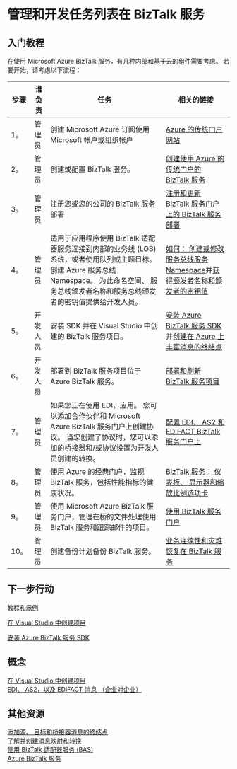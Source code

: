 <properties
    pageTitle="管理和开发任务在 BizTalk 服务列表 |Microsoft Azure"
    description="规划和作业帮助部署 Azure BizTalk 服务。"
    services="biztalk-services"
    documentationCenter=""
    authors="msftman"
    manager="erikre"
    editor=""/>

<tags
    ms.service="biztalk-services"
    ms.workload="integration"
    ms.tgt_pltfrm="na"
    ms.devlang="na"
    ms.topic="article"
    ms.date="08/15/2016"
    ms.author="deonhe"/>

# <a name="administration-and-development-task-list-in-biztalk-services"></a>管理和开发任务列表在 BizTalk 服务  

## <a name="getting-started"></a>入门教程
在使用 Microsoft Azure BizTalk 服务，有几种内部和基于云的组件需要考虑。 若要开始，请考虑以下流程︰  

|步骤|谁负责|任务|相关的链接|
|----|----|----|----|
|1。|管理员|创建 Microsoft Azure 订阅使用 Microsoft 帐户或组织帐户|[Azure 的传统门户网站](http://go.microsoft.com/fwlink/p/?LinkID=213885)|
|2。|管理员|创建或配置 BizTalk 服务。|[创建使用 Azure 的传统门户的 BizTalk 服务](http://go.microsoft.com/fwlink/p/?LinkID=302280)|
|3。|管理员|注册您或您的公司的 BizTalk 服务部署|[注册和更新 BizTalk 服务门户上的 BizTalk 服务部署](https://msdn.microsoft.com/library/azure/hh689837.aspx)|
|4。|管理员|适用于应用程序使用 BizTalk 适配器服务连接到内部的业务线 (LOB) 系统，或者使用队列或主题目标。  创建 Azure 服务总线 Namespace。 为此命名空间、 服务总线颁发者名称和服务总线颁发者的密钥值提供给开发人员。|[如何︰ 创建或修改服务总线服务 Namespace](../service-bus-messaging/service-bus-dotnet-get-started-with-queues.md)并[获得颁发者名称和颁发者的密钥值](biztalk-issuer-name-issuer-key.md)|
|5。|开发人员|安装 SDK 并在 Visual Studio 中创建的 BizTalk 服务项目。|[安装 Azure BizTalk 服务 SDK](https://msdn.microsoft.com/library/azure/hh689760.aspx)并[创建在 Azure 上丰富消息的终结点](https://msdn.microsoft.com/library/azure/hh689766.aspx)|
|6。|开发人员|部署到 BizTalk 服务项目位于 Azure BizTalk 服务。|[部署和刷新 BizTalk 服务项目](https://msdn.microsoft.com/library/azure/hh689881.aspx)|
|7。|管理员|如果您正在使用 EDI，应用。  您可以添加合作伙伴和 Microsoft Azure BizTalk 服务门户上创建协议。 当您创建了协议时，您可以添加的桥接器和/或协议设置为开发人员创建的转换。|[配置 EDI、 AS2 和 EDIFACT BizTalk 服务门户上](https://msdn.microsoft.com/library/azure/hh689853.aspx)|
|8。|管理员|使用 Azure 的经典门户，监视 BizTalk 服务，包括性能指标的健康状况。|[BizTalk 服务︰ 仪表板、 显示器和缩放比例选项卡](http://go.microsoft.com/fwlink/p/?LinkID=302281)|
|9。|管理员|使用 Microsoft Azure BizTalk 服务门户，管理在桥的文件处理使用 BizTalk 服务和跟踪邮件的项目。|[使用 BizTalk 服务门户](https://msdn.microsoft.com/library/azure/dn874043.aspx)|
|10。|管理员|创建备份计划备份 BizTalk 服务。|[业务连续性和灾难恢复在 BizTalk 服务](https://msdn.microsoft.com/library/azure/dn509557.aspx) |  
## <a name="next-steps"></a>下一步行动
[教程和示例](https://msdn.microsoft.com/library/azure/hh689895.aspx)

[在 Visual Studio 中创建项目](https://msdn.microsoft.com/library/azure/hh689811.aspx)

[安装 Azure BizTalk 服务 SDK](https://msdn.microsoft.com/library/azure/hh689760.aspx)

## <a name="concepts"></a>概念
[在 Visual Studio 中创建项目](https://msdn.microsoft.com/library/azure/hh689811.aspx)  
[EDI、 AS2，以及 EDIFACT 消息 （企业对企业）](https://msdn.microsoft.com/library/azure/hh689898.aspx)  
## <a name="other-resources"></a>其他资源  
[添加源、 目标和桥接器消息的终结点](https://msdn.microsoft.com/library/azure/hh689877.aspx)  
[了解并创建消息映射和转换](https://msdn.microsoft.com/library/azure/hh689905.aspx)  
[使用 BizTalk 适配器服务 (BAS)](https://msdn.microsoft.com/library/azure/hh689889.aspx)  
[Azure BizTalk 服务](http://go.microsoft.com/fwlink/p/?LinkID=303664)
